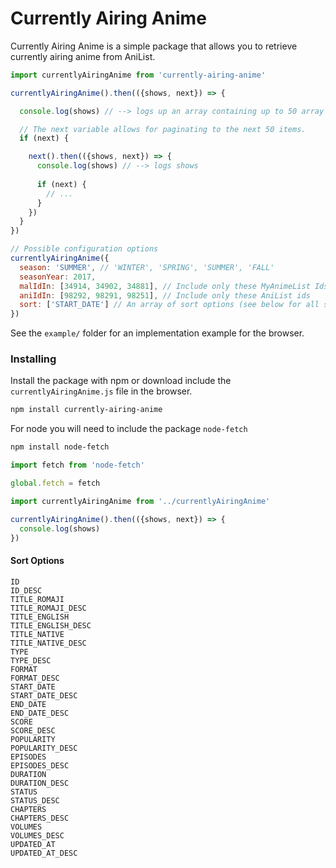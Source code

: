 # Currently Airing Anime

Currently Airing Anime is a simple package that allows you to retrieve currently airing anime from AniList.

```js
import currentlyAiringAnime from 'currently-airing-anime'

currentlyAiringAnime().then(({shows, next}) => {

  console.log(shows) // --> logs up an array containing up to 50 array airing anime shows

  // The next variable allows for paginating to the next 50 items.
  if (next) {

    next().then(({shows, next}) => {
      console.log(shows) // --> logs shows    
  
      if (next) {
        // ...
      }
    })  
  }
})
```

```js
// Possible configuration options
currentlyAiringAnime({
  season: 'SUMMER', // 'WINTER', 'SPRING', 'SUMMER', 'FALL'
  seasonYear: 2017,
  malIdIn: [34914, 34902, 34881], // Include only these MyAnimeList Ids
  aniIdIn: [98292, 98291, 98251], // Include only these AniList ids
  sort: ['START_DATE'] // An array of sort options (see below for all ssort options)
})
```

See the `example/` folder for an implementation example for the browser.

### Installing

Install the package with npm or download include the `currentlyAiringAnime.js` file in the browser.

```sh
npm install currently-airing-anime
```

For node you will need to include the package `node-fetch`

```sh
npm install node-fetch
```

```js
import fetch from 'node-fetch'

global.fetch = fetch

import currentlyAiringAnime from '../currentlyAiringAnime'

currentlyAiringAnime().then(({shows, next}) => {
  console.log(shows)
})
```

#### Sort Options

```
ID
ID_DESC
TITLE_ROMAJI
TITLE_ROMAJI_DESC
TITLE_ENGLISH
TITLE_ENGLISH_DESC
TITLE_NATIVE
TITLE_NATIVE_DESC
TYPE
TYPE_DESC
FORMAT
FORMAT_DESC
START_DATE
START_DATE_DESC
END_DATE
END_DATE_DESC
SCORE
SCORE_DESC
POPULARITY
POPULARITY_DESC
EPISODES
EPISODES_DESC
DURATION
DURATION_DESC
STATUS
STATUS_DESC
CHAPTERS
CHAPTERS_DESC
VOLUMES
VOLUMES_DESC
UPDATED_AT
UPDATED_AT_DESC
```
